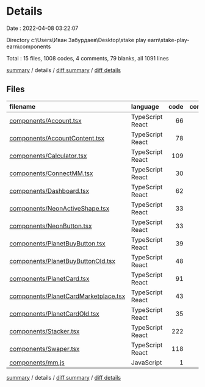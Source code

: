 # Details

Date : 2022-04-08 03:22:07

Directory c:\Users\Иван Забурдаев\Desktop\stake play earn\stake-play-earn\components

Total : 15 files,  1008 codes, 4 comments, 79 blanks, all 1091 lines

[summary](results.md) / details / [diff summary](diff.md) / [diff details](diff-details.md)

## Files
| filename | language | code | comment | blank | total |
| :--- | :--- | ---: | ---: | ---: | ---: |
| [components/Account.tsx](/components/Account.tsx) | TypeScript React | 66 | 0 | 7 | 73 |
| [components/AccountContent.tsx](/components/AccountContent.tsx) | TypeScript React | 78 | 0 | 5 | 83 |
| [components/Calculator.tsx](/components/Calculator.tsx) | TypeScript React | 109 | 3 | 21 | 133 |
| [components/ConnectMM.tsx](/components/ConnectMM.tsx) | TypeScript React | 30 | 1 | 2 | 33 |
| [components/Dashboard.tsx](/components/Dashboard.tsx) | TypeScript React | 62 | 0 | 3 | 65 |
| [components/NeonActiveShape.tsx](/components/NeonActiveShape.tsx) | TypeScript React | 33 | 0 | 2 | 35 |
| [components/NeonButton.tsx](/components/NeonButton.tsx) | TypeScript React | 33 | 0 | 2 | 35 |
| [components/PlanetBuyButton.tsx](/components/PlanetBuyButton.tsx) | TypeScript React | 39 | 0 | 2 | 41 |
| [components/PlanetBuyButtonOld.tsx](/components/PlanetBuyButtonOld.tsx) | TypeScript React | 48 | 0 | 2 | 50 |
| [components/PlanetCard.tsx](/components/PlanetCard.tsx) | TypeScript React | 91 | 0 | 8 | 99 |
| [components/PlanetCardMarketplace.tsx](/components/PlanetCardMarketplace.tsx) | TypeScript React | 43 | 0 | 6 | 49 |
| [components/PlanetCardOld.tsx](/components/PlanetCardOld.tsx) | TypeScript React | 35 | 0 | 5 | 40 |
| [components/Stacker.tsx](/components/Stacker.tsx) | TypeScript React | 222 | 0 | 8 | 230 |
| [components/Swaper.tsx](/components/Swiper.tsx) | TypeScript React | 118 | 0 | 6 | 124 |
| [components/mm.js](/components/mm.js) | JavaScript | 1 | 0 | 0 | 1 |

[summary](results.md) / details / [diff summary](diff.md) / [diff details](diff-details.md)